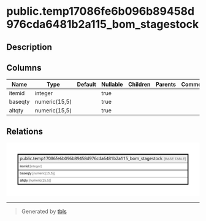 # public.temp17086fe6b096b89458d976cda6481b2a115_bom_stagestock

## Description

## Columns

| Name | Type | Default | Nullable | Children | Parents | Comment |
| ---- | ---- | ------- | -------- | -------- | ------- | ------- |
| itemid | integer |  | true |  |  |  |
| baseqty | numeric(15,5) |  | true |  |  |  |
| altqty | numeric(15,5) |  | true |  |  |  |

## Relations

![er](public.temp17086fe6b096b89458d976cda6481b2a115_bom_stagestock.svg)

---

> Generated by [tbls](https://github.com/k1LoW/tbls)
